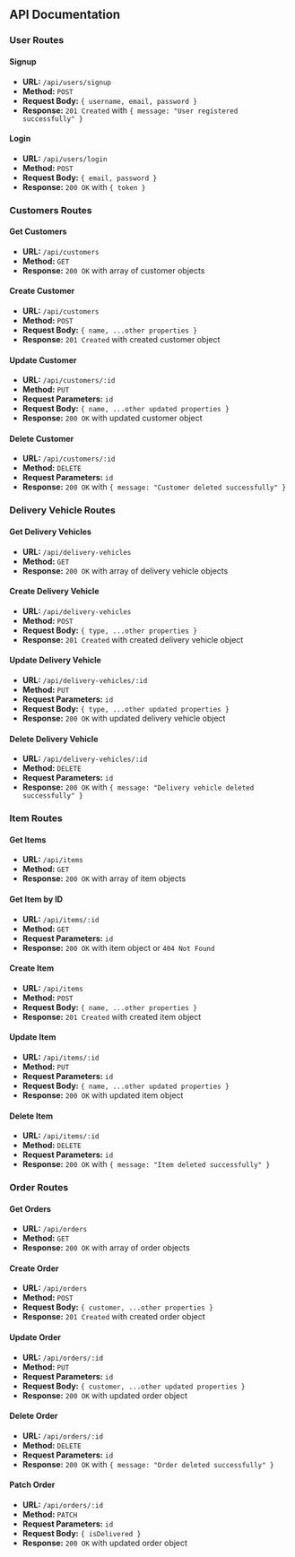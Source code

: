 ## API Documentation

### User Routes

#### Signup
- **URL:** `/api/users/signup`
- **Method:** `POST`
- **Request Body:** `{ username, email, password }`
- **Response:** `201 Created` with `{ message: "User registered successfully" }`

#### Login
- **URL:** `/api/users/login`
- **Method:** `POST`
- **Request Body:** `{ email, password }`
- **Response:** `200 OK` with `{ token }`

### Customers Routes

#### Get Customers
- **URL:** `/api/customers`
- **Method:** `GET`
- **Response:** `200 OK` with array of customer objects

#### Create Customer
- **URL:** `/api/customers`
- **Method:** `POST`
- **Request Body:** `{ name, ...other properties }`
- **Response:** `201 Created` with created customer object

#### Update Customer
- **URL:** `/api/customers/:id`
- **Method:** `PUT`
- **Request Parameters:** `id`
- **Request Body:** `{ name, ...other updated properties }`
- **Response:** `200 OK` with updated customer object

#### Delete Customer
- **URL:** `/api/customers/:id`
- **Method:** `DELETE`
- **Request Parameters:** `id`
- **Response:** `200 OK` with `{ message: "Customer deleted successfully" }`

### Delivery Vehicle Routes

#### Get Delivery Vehicles
- **URL:** `/api/delivery-vehicles`
- **Method:** `GET`
- **Response:** `200 OK` with array of delivery vehicle objects

#### Create Delivery Vehicle
- **URL:** `/api/delivery-vehicles`
- **Method:** `POST`
- **Request Body:** `{ type, ...other properties }`
- **Response:** `201 Created` with created delivery vehicle object

#### Update Delivery Vehicle
- **URL:** `/api/delivery-vehicles/:id`
- **Method:** `PUT`
- **Request Parameters:** `id`
- **Request Body:** `{ type, ...other updated properties }`
- **Response:** `200 OK` with updated delivery vehicle object

#### Delete Delivery Vehicle
- **URL:** `/api/delivery-vehicles/:id`
- **Method:** `DELETE`
- **Request Parameters:** `id`
- **Response:** `200 OK` with `{ message: "Delivery vehicle deleted successfully" }`

### Item Routes

#### Get Items
- **URL:** `/api/items`
- **Method:** `GET`
- **Response:** `200 OK` with array of item objects

#### Get Item by ID
- **URL:** `/api/items/:id`
- **Method:** `GET`
- **Request Parameters:** `id`
- **Response:** `200 OK` with item object or `404 Not Found`

#### Create Item
- **URL:** `/api/items`
- **Method:** `POST`
- **Request Body:** `{ name, ...other properties }`
- **Response:** `201 Created` with created item object

#### Update Item
- **URL:** `/api/items/:id`
- **Method:** `PUT`
- **Request Parameters:** `id`
- **Request Body:** `{ name, ...other updated properties }`
- **Response:** `200 OK` with updated item object

#### Delete Item
- **URL:** `/api/items/:id`
- **Method:** `DELETE`
- **Request Parameters:** `id`
- **Response:** `200 OK` with `{ message: "Item deleted successfully" }`

### Order Routes

#### Get Orders
- **URL:** `/api/orders`
- **Method:** `GET`
- **Response:** `200 OK` with array of order objects

#### Create Order
- **URL:** `/api/orders`
- **Method:** `POST`
- **Request Body:** `{ customer, ...other properties }`
- **Response:** `201 Created` with created order object

#### Update Order
- **URL:** `/api/orders/:id`
- **Method:** `PUT`
- **Request Parameters:** `id`
- **Request Body:** `{ customer, ...other updated properties }`
- **Response:** `200 OK` with updated order object

#### Delete Order
- **URL:** `/api/orders/:id`
- **Method:** `DELETE`
- **Request Parameters:** `id`
- **Response:** `200 OK` with `{ message: "Order deleted successfully" }`

#### Patch Order
- **URL:** `/api/orders/:id`
- **Method:** `PATCH`
- **Request Parameters:** `id`
- **Request Body:** `{ isDelivered }`
- **Response:** `200 OK` with updated order object
